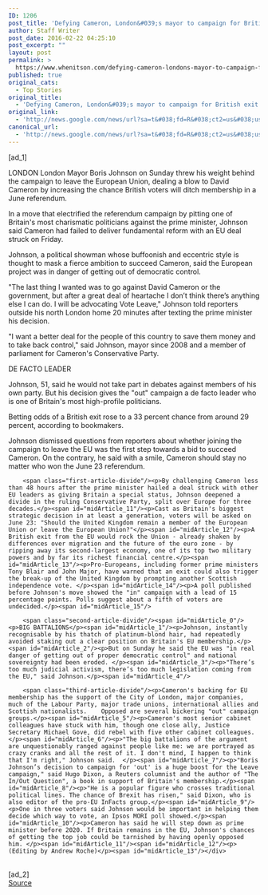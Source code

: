 ```yaml
---
ID: 1206
post_title: 'Defying Cameron, London&#039;s mayor to campaign for British exit from EU &#8211; Reuters'
author: Staff Writer
post_date: 2016-02-22 04:25:10
post_excerpt: ""
layout: post
permalink: >
  https://www.whenitson.com/defying-cameron-londons-mayor-to-campaign-for-british-exit-from-eu-reuters/
published: true
original_cats:
  - Top Stories
original_title:
  - 'Defying Cameron, London&#039;s mayor to campaign for British exit from EU - Reuters'
original_link:
  - 'http://news.google.com/news/url?sa=t&#038;fd=R&#038;ct2=us&#038;usg=AFQjCNG_Nk6KnjUPShvEedB3xTbGShg2DA&#038;clid=c3a7d30bb8a4878e06b80cf16b898331&#038;cid=52779050884181&#038;ei=pI3KVuCpO9HOhAHDjaCgDQ&#038;url=http://in.reuters.com/article/britain-eu-idINKCN0VU0MA'
canonical_url:
  - 'http://news.google.com/news/url?sa=t&#038;fd=R&#038;ct2=us&#038;usg=AFQjCNG_Nk6KnjUPShvEedB3xTbGShg2DA&#038;clid=c3a7d30bb8a4878e06b80cf16b898331&#038;cid=52779050884181&#038;ei=pI3KVuCpO9HOhAHDjaCgDQ&#038;url=http://in.reuters.com/article/britain-eu-idINKCN0VU0MA'
---
```

 [ad_1]
<br><div id="articleText">
<span id="midArticle_start"/>

<span id="midArticle_0"/><span class="focusParagraph" readability="5"><p><span class="articleLocation">LONDON</span> London Mayor Boris Johnson on Sunday threw his weight behind the campaign to leave the European Union, dealing a blow to David Cameron by increasing the chance British voters will ditch membership in a June referendum.</p></span><span id="midArticle_1"/><p>In a move that electrified the referendum campaign by pitting one of Britain's most charismatic politicians against the prime minister, Johnson said Cameron had failed to deliver fundamental reform with an EU deal struck on Friday.</p><span id="midArticle_2"/><p>Johnson, a political showman whose buffoonish and eccentric style is thought to mask a fierce ambition to succeed Cameron, said the European project was in danger of getting out of democratic control.</p><span id="midArticle_3"/><p>"The last thing I wanted was to go against David Cameron or the government, but after a great deal of heartache I don’t think there’s anything else I can do. I will be advocating Vote Leave," Johnson told reporters outside his north London home 20 minutes after texting the prime minister his decision.</p><span id="midArticle_4"/><p>"I want a better deal for the people of this country to save them money and to take back control," said Johnson, mayor since 2008 and a member of parliament for Cameron's Conservative Party.</p><span id="midArticle_5"/><span id="midArticle_6"/><p>DE FACTO LEADER</p><span id="midArticle_7"/><p>Johnson, 51, said he would not take part in debates against members of his own party. But his decision gives the "out" campaign a de facto leader who is one of Britain's most high-profile politicians.</p><span id="midArticle_8"/><p>Betting odds of a British exit rose to a 33 percent chance from around 29 percent, according to bookmakers.</p><span id="midArticle_9"/><p>Johnson dismissed questions from reporters about whether joining the campaign to leave the EU was the first step towards a bid to succeed Cameron. On the contrary, he said with a smile, Cameron should stay no matter who won the June 23 referendum.</p><span id="midArticle_10"/>
        
        <span class="first-article-divide"/><p>By challenging Cameron less than 48 hours after the prime minister hailed a deal struck with other EU leaders as giving Britain a special status, Johnson deepened a divide in the ruling Conservative Party, split over Europe for three decades.</p><span id="midArticle_11"/><p>Cast as Britain's biggest strategic decision in at least a generation, voters will be asked on June 23: "Should the United Kingdom remain a member of the European Union or leave the European Union?"</p><span id="midArticle_12"/><p>A British exit from the EU would rock the Union - already shaken by differences over migration and the future of the euro zone - by ripping away its second-largest economy, one of its top two military powers and by far its richest financial centre.</p><span id="midArticle_13"/><p>Pro-Europeans, including former prime ministers Tony Blair and John Major, have warned that an exit could also trigger the break-up of the United Kingdom by prompting another Scottish independence vote. </p><span id="midArticle_14"/><p>A poll published before Johnson's move showed the "in" campaign with a lead of 15 percentage points. Polls suggest about a fifth of voters are undecided.</p><span id="midArticle_15"/>
        
        <span class="second-article-divide"/><span id="midArticle_0"/><p>BIG BATTALIONS</p><span id="midArticle_1"/><p>Johnson, instantly recognisable by his thatch of platinum-blond hair, had repeatedly avoided staking out a clear position on Britain's EU membership.</p><span id="midArticle_2"/><p>But on Sunday he said the EU was "in real danger of getting out of proper democratic control" and national sovereignty had been eroded. </p><span id="midArticle_3"/><p>"There’s too much judicial activism, there’s too much legislation coming from the EU," said Johnson.</p><span id="midArticle_4"/>
        
        <span class="third-article-divide"/><p>Cameron's backing for EU membership has the support of the City of London, major companies, much of the Labour Party, major trade unions, international allies and Scottish nationalists.    Opposed are several bickering "out" campaign groups.</p><span id="midArticle_5"/><p>Cameron's most senior cabinet colleagues have stuck with him, though one close ally, Justice Secretary Michael Gove, did rebel with five other cabinet colleagues.</p><span id="midArticle_6"/><p>"The big battalions of the argument are unquestionably ranged against people like me: we are portrayed as crazy cranks and all the rest of it. I don't mind, I happen to think that I'm right," Johnson said.  </p><span id="midArticle_7"/><p>"Boris Johnson’s decision to campaign for 'out' is a huge boost for the Leave campaign," said Hugo Dixon, a Reuters columnist and the author of "The In/Out Question", a book in support of Britain's membership.</p><span id="midArticle_8"/><p>"He is a popular figure who crosses traditional political lines. The chance of Brexit has risen," said Dixon, who is also editor of the pro-EU InFacts group.</p><span id="midArticle_9"/><p>One in three voters said Johnson would be important in helping them decide which way to vote, an Ipsos MORI poll showed.</p><span id="midArticle_10"/><p>Cameron has said he will step down as prime minister before 2020. If Britain remains in the EU, Johnson's chances of getting the top job could be tarnished by having openly opposed him. </p><span id="midArticle_11"/><span id="midArticle_12"/><p> (Editing by Andrew Roche)</p><span id="midArticle_13"/></div>
<br>[ad_2]
<br><a href="http://news.google.com/news/url?sa=t&#038;fd=R&#038;ct2=us&#038;usg=AFQjCNG_Nk6KnjUPShvEedB3xTbGShg2DA&#038;clid=c3a7d30bb8a4878e06b80cf16b898331&#038;cid=52779050884181&#038;ei=pI3KVuCpO9HOhAHDjaCgDQ&#038;url=http://in.reuters.com/article/britain-eu-idINKCN0VU0MA">Source </a>